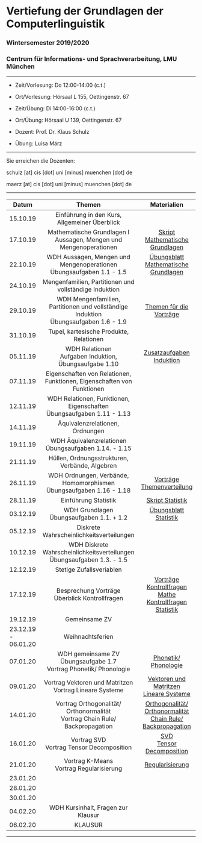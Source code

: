 # Vertiefung der Grundlagen der Computerlinguistik

### Wintersemester 2019/2020

### Centrum für Informations- und Sprachverarbeitung, LMU München

---

 - Zeit/Vorlesung: Do 12:00-14:00 (c.t.)
 - Ort/Vorlesung: Hörsaal L 155, Oettingenstr. 67
 
 - Zeit/Übung: Di 14:00-16:00 (c.t.)
 - Ort/Übung: Hörsaal U 139, Oettingenstr. 67
 
 - Dozent: Prof. Dr. Klaus Schulz
 - Übung: Luisa März 

---

Sie erreichen die Dozenten:

schulz [at] cis [dot] uni [minus] muenchen [dot] de

maerz [at] cis [dot] uni [minus] muenchen [dot] de

---


| Datum | Themen | Materialien |
|-----------------------------|:--------------------------------:|:------:|
| 15.10.19 | Einführung in den Kurs, Allgemeiner Überblick | |
| 17.10.19 | Mathematische Grundlagen I <br/> Aussagen, Mengen und Mengenoperationen | [Skript Mathematische Grundlagen](MathGrundlagen.pdf)| 
| 22.10.19 | WDH Aussagen, Mengen und Mengenoperationen <br/> Übungsaufgaben 1.1 - 1.5| [Übungsblatt Mathematische Grundlagen](AufgabenMatheWdhlNeu.pdf)  | 
| 24.10.19 |  Mengenfamilien, Partitionen und vollständige Induktion | | 
| 29.10.19 | WDH  Mengenfamilien, Partitionen und vollständige Induktion <br/> Übungsaufgaben 1.6 - 1.9 | [Themen für die Vorträge](Vortragsthemen.pdf) | 
| 31.10.19 | Tupel, kartesische Produkte, Relationen | | 
| 05.11.19 | WDH Relationen <br/> Aufgaben Induktion, Übungsaufgabe 1.10|[Zusatzaufgaben Induktion](ZusatzInduktion.pdf) | 
| 07.11.19 | Eigenschaften von Relationen, Funktionen, Eigenschaften von Funktionen | |
| 12.11.19 | WDH Relationen, Funktionen, Eigenschaften <br/> Übungsaufgaben 1.11 - 1.13| | 
| 14.11.19 |Äquivalenzrelationen, Ordnungen | |
| 19.11.19 | WDH Äquivalenzrelationen  <br/> Übungsaufgaben 1.14. - 1.15| | 
| 21.11.19 | Hüllen, Ordnungsstrukturen, Verbände, Algebren| |
| 26.11.19 |WDH Ordnungen, Verbände, Homomorphismen <br/> Übungsaufgaben 1.16 - 1.18 | [Vorträge Themenverteilung](Vorträge_final.pdf)| 
| 28.11.19 | Einführung Statistik|[Skript Statistik](StatistikMasterWdhl.pdf) | 
| 03.12.19 | WDH Grundlagen <br/> Übungsaufgaben 1.1. + 1.2 | [Übungsblatt Statistik](AufgabenWdhlStatistik.pdf)| 
| 05.12.19 | Diskrete Wahrscheinlichkeitsverteilungen | |
| 10.12.19 | WDH Diskrete Wahrscheinlichkeitsverteilungen <br/> Übungsaufgaben 1.3. - 1.5| | 
| 12.12.19 | Stetige Zufallsveriablen| | 
| 17.12.19 | Besprechung Vorträge <br/> Überblick Kontrollfragen| [Vorträge](Vorträge_how_to.pdf) <br/> [Kontrollfragen Mathe](KontrollfragenMathe.pdf) <br/> [Kontrollfragen Statistik](Kontrollfragen_Stat.pdf) | 
| 19.12.19 | Gemeinsame ZV| | 
| 23.12.19 - 06.01.20 | Weihnachtsferien | | 
| 07.01.20 | WDH gemeinsame ZV <br/> Übungsaufgabe 1.7 <br/> Vortrag Phonetik/ Phonologie | [Phonetik/ Phonologie](präsentation_phonetik_phonolgie.pdf)| 
| 09.01.20 |Vortrag Vektoren und Matritzen <br/> Vortrag Lineare Systeme | [Vektoren und Matritzen](VectorandMatrix.pdf) <br/> [Lineare Systeme](Lineare_Systeme_und_Least_Squares.pdf)| 
| 14.01.20 | Vortrag Orthogonalität/ Orthonormalität <br/> Vortrag Chain Rule/ Backpropagation|[Orthogonalität/ Orthonormalität](ortho.pdf) <br/> [Chain Rule/ Backpropagation](ChainRule_Backpropagation.zip) | 
| 16.01.20 |Vortrag SVD <br/> Vortrag Tensor Decomposition |[SVD](SVD.pdf) <br/> [Tensor Decomposition](TensorDecomposition.pdf) | 
| 21.01.20 |Vortrag K-Means <br/> Vortrag Regularisierung  | [Regularisierung](Regularisierung.pdf)| 
| 23.01.20 | | | 
| 28.01.20 | | | 
| 30.01.20 | | | 
| 04.02.20 | WDH Kursinhalt, Fragen zur Klausur | | 
| 06.02.20 | KLAUSUR | | 

---
